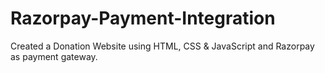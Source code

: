 # Razorpay-Payment-Integration
Created a Donation Website using HTML, CSS &amp; JavaScript and Razorpay as payment gateway.
